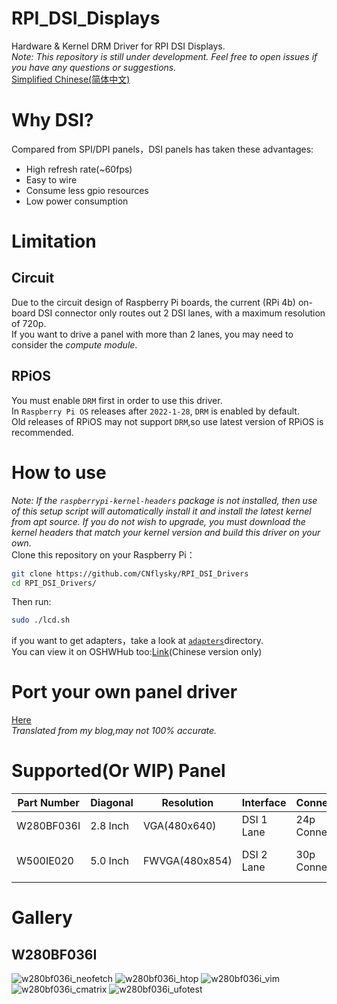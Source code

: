 # RPI_DSI_Displays
Hardware & Kernel DRM Driver for RPI DSI Displays.  
*Note: This repository is still under development. Feel free to open issues if you have any questions or suggestions.*  
[Simplified Chinese(简体中文)](./README_zh.md)

# Why DSI?

Compared from SPI/DPI panels，DSI panels has taken these advantages:
- High refresh rate(~60fps)
- Easy to wire
- Consume less gpio resources
- Low power consumption

# Limitation
## Circuit 
Due to the circuit design of Raspberry Pi boards, the current (RPi 4b) on-board DSI connector only routes out 2 DSI lanes, with a maximum resolution of 720p.  
If you want to drive a panel with more than 2 lanes, you may need to consider the *compute module*.  
## RPiOS
You must enable `DRM` first in order to use this driver.  
In `Raspberry Pi OS` releases after `2022-1-28`, `DRM` is enabled by default.  
Old releases of RPiOS may not support `DRM`,so use latest version of RPiOS is recommended.  

# How to use
*Note: If the `raspberrypi-kernel-headers` package is not installed, then use of this setup script will automatically install it and *install the latest kernel from apt source*. If you do not wish to upgrade, you must download the kernel headers that match your kernel version and build this driver on your own.*  
Clone this repository on your Raspberry Pi：  
```bash
git clone https://github.com/CNflysky/RPI_DSI_Drivers
cd RPI_DSI_Drivers/
```
Then run:
```bash
sudo ./lcd.sh
```  
if you want to get adapters，take a look at [`adapters`](./adapters)directory.   
You can view it on OSHWHub too:[Link](https://oshwhub.com/cnflysky/RaspberryPi-DSI-Display)(Chinese version only)  

# Port your own panel driver
[Here](https://github.com/CNflysky/RPI_DSI_Drivers/blob/main/docs/how_to_make_your_custom_driver.md)  
*Translated from my blog,may not 100% accurate.*

# Supported(Or WIP) Panel
| Part Number | Diagonal | Resolution | Interface | Connector | TP | Note |
| ---- | ---- | --- | --- | --- | --- | -- |
|W280BF036I| 2.8 Inch| VGA(480x640) | DSI 1 Lane | 24p Connector | None | |
|W500IE020| 5.0 Inch | FWVGA(480x854) | DSI 2 Lane | 30p Connector | None | Working in progress |

# Gallery
## W280BF036I
![w280bf036i_neofetch](https://user-images.githubusercontent.com/48781081/185400085-0ac27bf6-d49c-43aa-998f-bba86e3f03a0.jpg)
![w280bf036i_htop](https://user-images.githubusercontent.com/48781081/185400206-1bcef701-b001-4589-a75b-26b4d6db5c8d.jpg)
![w280bf036i_vim](https://user-images.githubusercontent.com/48781081/185400265-4c3b49c9-1a6e-41d2-a25e-e2c9e414bae6.jpg)
![w280bf036i_cmatrix](https://user-images.githubusercontent.com/48781081/185400713-61ed19be-53c0-41fe-b528-b3accef58a2d.gif)
![w280bf036i_ufotest](https://user-images.githubusercontent.com/48781081/185400433-1008b845-31b5-4f14-818f-27a5a4eac061.jpg)
